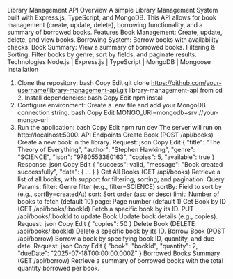 Library Management API
 Overview
 A simple Library Management System built with Express.js, TypeScript, and MongoDB.  This API allows for book management (create, update, delete), borrowing functionality, and a summary of borrowed books.
 Features
 Book Management: Create, update, delete, and view books.
 Borrowing System: Borrow books with availability checks.
 Book Summary: View a summary of borrowed books.
 Filtering & Sorting: Filter books by genre, sort by fields, and paginate results.
 Technologies
 Node.js | Express.js | TypeScript | MongoDB | Mongoose
 Installation
 1.  Clone the repository:
 bash
 Copy
 Edit
 git clone https://github.com/your-username/library-management-api.git
 library-management-api from cd 2.  Install dependencies:
 bash
 Copy
 Edit
 npm install
 3.  Configure environment:
 Create a .env file and add your MongoDB connection string.
 bash
 Copy
 Edit
 MONGO_URI=mongodb+srv://your-mongo-uri
 4.  Run the application:
 bash
 Copy
 Edit
 npm run dev
 The server will run on http://localhost:5000.
 API Endpoints
 Create Book (POST /api/books)
 Create a new book in the library.
 Request:
 json
 Copy
 Edit
 {
  "title": "The Theory of Everything",
  "author": "Stephen Hawking",
  "genre": "SCIENCE",
  "isbn": "9780553380163",
  "copies": 5,
  "available": true
 }
 Response:
 json
 Copy
 Edit
 {
  "success": valid,  "message": "Book created successfully",
  "data": { ...  }
 }
 Get All Books (GET /api/books)
 Retrieve a list of all books, with support for filtering, sorting, and pagination.
 Query Params:
 filter: Genre filter (e.g., filter=SCIENCE)
 sortBy: Field to sort by (e.g., sortBy=createdAt)
 sort: Sort order (asc or desc)
 limit: Number of books to fetch (default 10)
 page: Page number (default 1)
 Get Book by ID (GET /api/books/:bookId)
 Fetch a specific book by its ID.
 PUT /api/books/:bookId to update Book Update book details (e.g., copies).
 Request:
 json
 Copy
 Edit
 {
  "copies": 50
 }
 Delete Book (DELETE /api/books/:bookId)
 Delete a specific book by its ID.
 Borrow Book (POST /api/borrow)
 Borrow a book by specifying book ID, quantity, and due date.
 Request:
 json
 Copy
 Edit
 {
  "book": "bookId",
  "quantity": 2,
  "dueDate": "2025-07-18T00:00:00.000Z"
 }
 Borrowed Books Summary (GET /api/borrow)
 Retrieve a summary of borrowed books with the total quantity borrowed per book.
